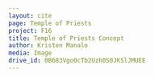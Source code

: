 ```yaml
---
layout: cite
page: Temple of Priests
project: F16
title: Temple of Priests Concept
author: Kristen Manalo
media: Image
drive_id: 0B683VgoOcTb2Uzh0S0JKSlJMUEE
---
```

